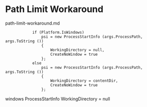 # Path Limit Workaround

path-limit-workaround.md

```
			if (Platform.IsWindows)
				psi = new ProcessStartInfo (args.ProcessPath, args.ToString ())
				{
					WorkingDirectory = null,
					CreateNoWindow = true
				};
			else
				psi = new ProcessStartInfo (args.ProcessPath, args.ToString ())
				{
					WorkingDirectory = contentDir,
					CreateNoWindow = true
				};
```


windows
ProcessStartInfo 
WorkingDirectory = null
